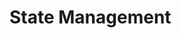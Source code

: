<!-- import DocCardList from '@theme/DocCardList' -->

# State Management
<!--
TODO:
Divide the early sketch at /developer/typescript/basics/state into introduction+explanation.
Move the in-depth explanations into this section.

- [ ] State management
- [ ] New synchronous state API
-->

<!-- <DocCardList /> -->
